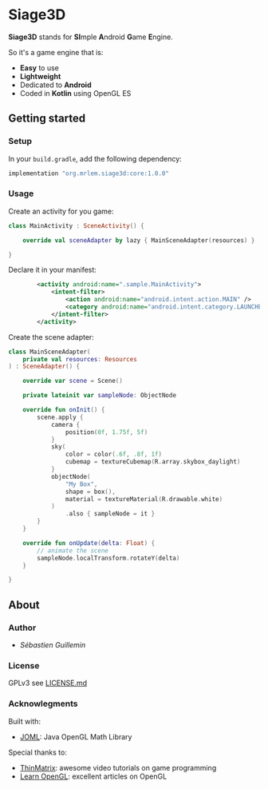 # Siage3D

**Siage3D** stands for **SI**mple **A**ndroid **G**ame **E**ngine.

So it's a game engine that is:

* **Easy** to use
* **Lightweight**
* Dedicated to **Android**
* Coded in **Kotlin** using OpenGL ES

## Getting started

### Setup

In your `build.gradle`, add the following dependency:

```groovy
implementation "org.mrlem.siage3d:core:1.0.0"
```

### Usage

Create an activity for you game:

```Kotlin
class MainActivity : SceneActivity() {

    override val sceneAdapter by lazy { MainSceneAdapter(resources) }

}
```

Declare it in your manifest:

```xml
        <activity android:name=".sample.MainActivity">
            <intent-filter>
                <action android:name="android.intent.action.MAIN" />
                <category android:name="android.intent.category.LAUNCHER" />
            </intent-filter>
        </activity>
```

Create the scene adapter:

```kotlin
class MainSceneAdapter(
    private val resources: Resources
) : SceneAdapter() {

    override var scene = Scene()

    private lateinit var sampleNode: ObjectNode

    override fun onInit() {
        scene.apply {
            camera {
                position(0f, 1.75f, 5f)
            }
            sky(
                color = color(.6f, .8f, 1f)
                cubemap = textureCubemap(R.array.skybox_daylight)
            }
            objectNode(
                "My Box",
                shape = box(),
                material = textureMaterial(R.drawable.white)
            )
                .also { sampleNode = it }
        }
    }

    override fun onUpdate(delta: Float) {
        // animate the scene
        sampleNode.localTransform.rotateY(delta)
    }

}
```

## About

### Author

* *Sébastien Guillemin*

### License

GPLv3 see [LICENSE.md](LICENSE.md)

### Acknowlegments

Built with:

* [JOML](https://github.com/JOML-CI/JOML): Java OpenGL Math Library

Special thanks to:

* [ThinMatrix](https://www.youtube.com/user/ThinMatrix): awesome video tutorials on game programming
* [Learn OpenGL](https://learnopengl.com): excellent articles on OpenGL
